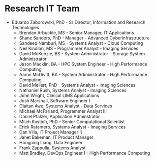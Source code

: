 # Research IT Team

* Eduardo Zaborowski, PhD - Sr Director, Information and Research Technologies
	* Brendan Arbuckle, MS - Senior Manager, IT Applications
	* Shane Sanders, PhD - Manager - Advanced Cyberinfrastructure
	* Sandeep Namburi, MS - Systems Analyst - Cloud Computing
	* Neil Kindlon, MS - Programmer Analyst - Imaging Services
	* David McKenzie, BS - System Administrator - Storage System Administrator
	* Jason Macklin, BA - HPC System Engineer - High Performance Computing
	* Aaron McDivitt, BA - System Administrator - High Performance Computing
	* David Mellert, PhD - Systems Analyst - Imaging Sciences
	* Nathaniel Rush, Systems Analyst - Imaging Sciences
	* John Wright, Clinical LIMS Applications
	* Josh Marshall, Software Engineer I
	* Olaitan Awe, Systems Analyst - Data Services
	* Michael McFarland, Programmer Analyst III
	* Daniel Pfalzer, Application Adminstrator
	* Mitch Kostich, PhD - Senior Computational Scientist
	* Erick Ratamero, Systems Analyst - Imaging Services
	* Dan Villa, IT Project Manager II
	* Janet Bakeman, IT Product Manager
	* Hongping Liang, Data Engineer
	* Frank Zappulla, Systems Analyst
	* Matt Bradley, DevOps Engineer I - High Performance Computing
